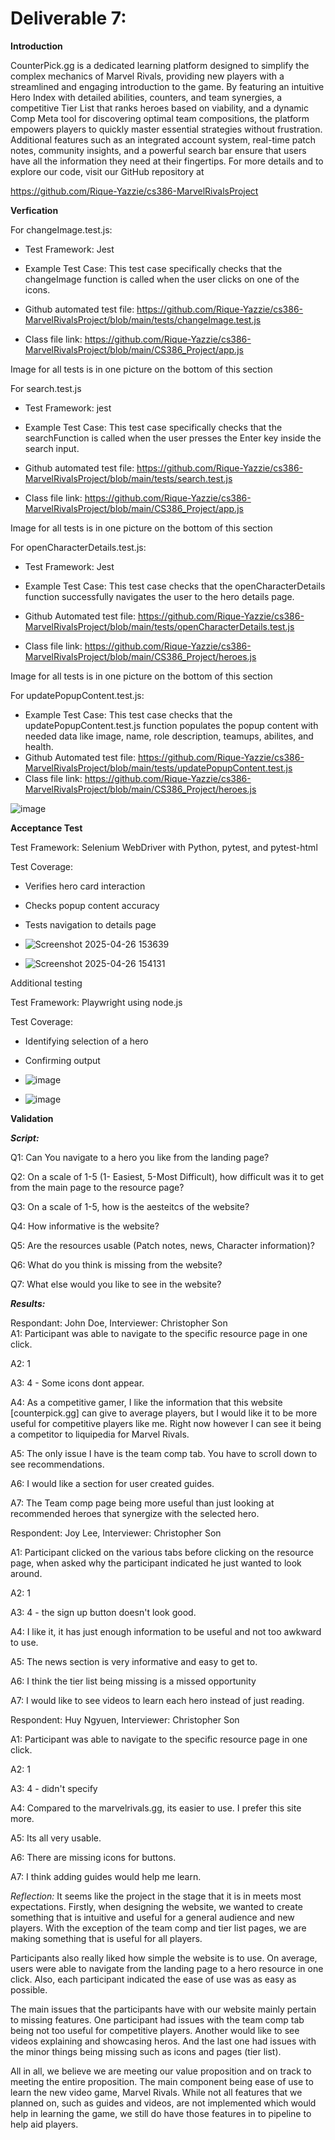 # Deliverable 7:

**Introduction**

CounterPick.gg is a dedicated learning platform designed to simplify the complex mechanics of Marvel Rivals, providing new players with a streamlined and engaging introduction to the game. By featuring an intuitive Hero Index with detailed abilities, counters, and team synergies, a competitive Tier List that ranks heroes based on viability, and a dynamic Comp Meta tool for discovering optimal team compositions, the platform empowers players to quickly master essential strategies without frustration. Additional features such as an integrated account system, real-time patch notes, community insights, and a powerful search bar ensure that users have all the information they need at their fingertips. For more details and to explore our code, visit our GitHub repository at

https://github.com/Rique-Yazzie/cs386-MarvelRivalsProject

**Verfication**

For changeImage.test.js:

- Test Framework: Jest 

- Example Test Case: This test case specifically checks that the changeImage function is called when the user clicks on one of the icons.
- Github automated test file: https://github.com/Rique-Yazzie/cs386-MarvelRivalsProject/blob/main/tests/changeImage.test.js
- Class file link: https://github.com/Rique-Yazzie/cs386-MarvelRivalsProject/blob/main/CS386_Project/app.js

Image for all tests is in one picture on the bottom of this section

For search.test.js

- Test Framework: jest

- Example Test Case: This test case specifically checks that the searchFunction is called when the user presses the Enter key inside the search input.
- Github automated test file: https://github.com/Rique-Yazzie/cs386-MarvelRivalsProject/blob/main/tests/search.test.js
- Class file link: https://github.com/Rique-Yazzie/cs386-MarvelRivalsProject/blob/main/CS386_Project/app.js

Image for all tests is in one picture on the bottom of this section

For openCharacterDetails.test.js:

- Test Framework: Jest

- Example Test Case: This test case checks that the openCharacterDetails function successfully navigates the user to the hero details page.
- Github Automated test file: https://github.com/Rique-Yazzie/cs386-MarvelRivalsProject/blob/main/tests/openCharacterDetails.test.js
- Class file link: https://github.com/Rique-Yazzie/cs386-MarvelRivalsProject/blob/main/CS386_Project/heroes.js

Image for all tests is in one picture on the bottom of this section

For updatePopupContent.test.js:

- Example Test Case: This test case checks that the updatePopupContent.test.js function populates the popup content with needed data like image, name, role description, teamups, abilites, and health.
- Github Automated test file: https://github.com/Rique-Yazzie/cs386-MarvelRivalsProject/blob/main/tests/updatePopupContent.test.js
- Class file link: https://github.com/Rique-Yazzie/cs386-MarvelRivalsProject/blob/main/CS386_Project/heroes.js

![image](https://github.com/user-attachments/assets/eb2e995d-f002-4152-8065-dd79c008ddf9)


**Acceptance Test**

Test Framework: Selenium WebDriver with Python, pytest, and pytest-html

Test Coverage:
- Verifies hero card interaction
- Checks popup content accuracy
- Tests navigation to details page

- ![Screenshot 2025-04-26 153639](https://github.com/user-attachments/assets/f4e03f3a-c4ea-4e3f-98b1-89df5cfd487c)
- ![Screenshot 2025-04-26 154131](https://github.com/user-attachments/assets/e20df5fa-3c8a-47f4-acc3-049e5e93d210)

Additional testing

Test Framework: Playwright using node.js

Test Coverage:
- Identifying selection of a hero
- Confirming output

- ![image](https://github.com/user-attachments/assets/e2ace52f-fa12-418e-a144-315191db14a8)
- ![image](https://github.com/user-attachments/assets/62ee5c10-a6e0-48d4-afcd-3fbf6da20391)


**Validation**

***Script:***

Q1:  Can You navigate to a hero you like from the landing page?

Q2:  On a scale of 1-5 (1- Easiest, 5-Most Difficult), how difficult was it to get from the main page to the resource page?

Q3:  On a scale of 1-5, how is the aesteitcs of the website?

Q4:  How informative is the website?

Q5:  Are the resources usable (Patch notes, news, Character information)?

Q6:  What do you think is missing from the website?

Q7:  What else would you like to see in the website?

***Results:***

Respondant: John Doe, Interviewer: Christopher Son  
  A1:  Participant was able to navigate to the specific resource page in one click.  
  
  A2:  1  
  
  A3:  4 - Some icons dont appear.  
  
  A4:  As a competitive gamer, I like the information that this website [counterpick.gg] can give to average players,   but I would like it to be more useful for competitive players like me. Right now however I can see it being a      competitor to liquipedia for Marvel Rivals.  
  
  A5:  The only issue I have is the team comp tab. You have to scroll down to see recommendations.  
  
  A6:  I would like a section for user created guides.  
  
  A7:  The Team comp page being more useful than just looking at recommended heroes that synergize with the selected         hero.  

Respondent: Joy Lee, Interviewer: Christopher Son  

A1:  Participant clicked on the various tabs before clicking on the resource page, when asked why the participant indicated he just wanted to look around.  

A2:  1  

A3:  4 - the sign up button doesn't look good.  

A4:  I like it, it has just enough information to be useful and not too awkward to use.  

A5:  The news section is very informative and easy to get to.  

A6:  I think the tier list being missing is a missed opportunity  

A7:  I would like to see videos to learn each hero instead of just reading.  

Respondent: Huy Ngyuen, Interviewer: Christopher Son  

A1:  Participant was able to navigate to the specific resource page in one click.  

A2:  1  

A3:  4 - didn't specify  

A4:  Compared to the marvelrivals.gg, its easier to use. I prefer this site more.  

A5:  Its all very usable.  

A6:  There are missing icons for buttons.  

A7:  I think adding guides would help me learn.  

*Reflection:*
It seems like the project in the stage that it is in meets most expectations. Firstly, when designing the website, we wanted to create something that is intuitive and useful for a general audience and new players. With the exception of the team comp and tier list pages, we are making something that is useful for all players. 

Participants also really liked how simple the website is to use. On average, users were able to navigate from the landing page to a hero resource in one click. Also, each participant indicated the ease of use was as easy as possible.

The main issues that the participants have with our website mainly pertain to missing features. One participant had issues with the team comp tab being not too useful for competitive players. Another would like to see videos explaining and showcasing heros. And the last one had issues with the minor things being missing such as icons and pages (tier list). 

All in all, we believe we are meeting our value proposition and on track to meeting the entire proposition. The main component being ease of use to learn the new video game, Marvel Rivals. While not all features that we planned on, such as guides and videos, are not implemented which would help in learning the game, we still do have those features in to pipeline to help aid players. 
